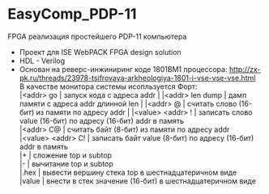 ﻿# EasyComp_PDP-11
FPGA реализация простейшего PDP-11 компьютера 
* Проект для ISE WebPACK FPGA design solution
* HDL - Verilog
* Основан на реверс-инжиниринг коде 1801ВМ1 процессора: 
http://zx-pk.ru/threads/23978-tsifrovaya-arkheologiya-1801-i-vse-vse-vse.html  
В качестве монитора системы исопльзуется Форт:  
|\<addr> go | запуск кода с адреса addr  |
|\<addr> len dump | дамп памяти с адреса addr длинной len  |
|\<addr> @ | считать слово (16-бит) из памяти по адресу addr  |
  |\<value> \<addr> ! | записать слово value (16-бит) по адресу (16-бит) addr в память  
  |\<addr> С@ | считать байт (8-бит) из памяти по адресу addr  
  |\<value> \<addr> С! | записать байт value (8-бит) по адресу (16-бит) addr в память  
  |\+ | сложение top и subtop  
  |\- | вычитание top и subtop  
  |.hex | вывести вершину стека top в шестнадцатеричном виде  
  |value | внести в стек значение (16-бит) в шестнадцатеричном виде


